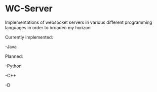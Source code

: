 # WC-Server

Implementations of websocket servers in various different programming languages in order to broaden my horizon

Currently implemented:

-Java

Planned:

-Python

-C++

-D
